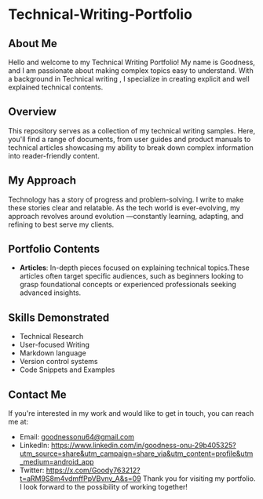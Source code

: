 # Technical-Writing-Portfolio

## About Me

Hello and welcome to my Technical Writing Portfolio! My name is Goodness, and I am passionate about making complex topics easy to understand. With a background in Technical writing , I specialize in creating explicit and well explained technical contents.

## Overview

This repository serves as a collection of my technical writing samples. Here, you'll find a range of documents, from user guides and product manuals to technical articles showcasing my ability to break down complex information into reader-friendly content.

## My Approach

Technology has a story of progress and problem-solving. I write to make these stories clear and relatable. As the tech world is ever-evolving, my approach revolves around evolution —constantly learning, adapting, and refining to best serve my clients.

## Portfolio Contents

-   **Articles**: In-depth pieces focused on explaining technical topics.These articles often target specific audiences, such as beginners looking to grasp foundational concepts or experienced professionals seeking advanced insights.


## Skills Demonstrated

-   Technical Research
-   User-focused Writing
-   Markdown language
-   Version control systems
-   Code Snippets and Examples

## Contact Me

If you're interested in my work and would like to get in touch, you can reach me at:

-   Email: goodnessonu64@gmail.com
-   LinkedIn: https://www.linkedin.com/in/goodness-onu-29b405325?utm_source=share&utm_campaign=share_via&utm_content=profile&utm_medium=android_app
-   Twitter: https://x.com/Goody763212?t=aRM9S8m4vdmffPpVBvnv_A&s=09
Thank you for visiting my portfolio. I look forward to the possibility of working together!
